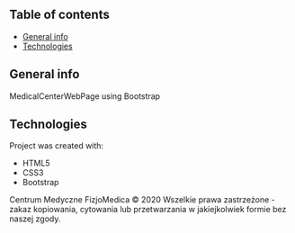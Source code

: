 ## Table of contents
* [General info](#general-info)
* [Technologies](#technologies)

## General info
MedicalCenterWebPage using Bootstrap 

## Technologies
Project was created with:
* HTML5
* CSS3
* Bootstrap

Centrum Medyczne FizjoMedica © 2020
Wszelkie prawa zastrzeżone - zakaz kopiowania, cytowania lub przetwarzania w jakiejkolwiek formie bez naszej zgody.